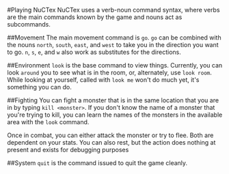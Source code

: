 #Playing NuCTex
NuCTex uses a verb-noun command syntax, where verbs are the main commands known
by the game and nouns act as subcommands.

##Movement
The main movement command is `go`. `go` can be combined with the nouns `north`,
`south`, `east`, and `west` to take you in the direction you want to go. `n`,
`s`, `e`, and `w` also work as substitutes for the directions.

##Environment
`look` is the base command to view things. Currently, you can look `around` you
to see what is in the room, or, alternately, use `look room`. While looking at
yourself, called with `look me` won't do much yet, it's something you can do.

##Fighting
You can fight a monster that is in the same location that you are in by typing
`kill <monster>`. If you don't know the name of a monster that you're trying to
kill, you can learn the names of the monsters in the available area with the
`look` command.

Once in combat, you can either attack the monster or try to flee. Both are
dependent on your stats. You can also rest, but the action does nothing at
present and exists for debugging purposes

##System
`quit` is the command issued to quit the game cleanly.
